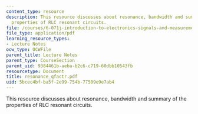 ```yaml
---
content_type: resource
description: This resource discusses about resonance, bandwidth and summary of the
  properties of RLC resonant circuits.
file: /courses/6-071j-introduction-to-electronics-signals-and-measurement-spring-2006/5bcec4bfba5f2e99754b77509e9e7ab4_resonance_qfactr.pdf
file_type: application/pdf
learning_resource_types:
- Lecture Notes
ocw_type: OCWFile
parent_title: Lecture Notes
parent_type: CourseSection
parent_uid: 9384461b-aeba-b2c6-c719-60dbb10543fb
resourcetype: Document
title: resonance_qfactr.pdf
uid: 5bcec4bf-ba5f-2e99-754b-77509e9e7ab4
---
```

This resource discusses about resonance, bandwidth and summary of the properties of RLC resonant circuits.

